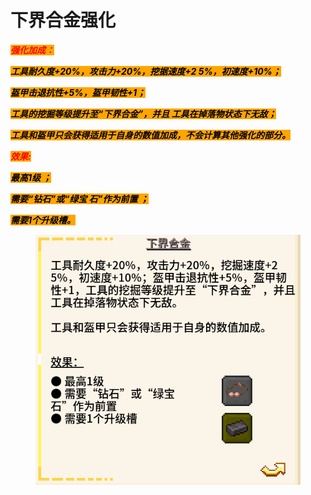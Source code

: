 # 下界合金强化

_<mark style="color:red;background-color:orange;">**强化加成：**</mark>_

_<mark style="background-color:orange;">**工具耐久度+20%，攻击力+20%，挖据速度+2 5%，初速度+10%；**</mark>_

_<mark style="background-color:orange;">**盔甲击退抗性+5%，盔甲韧性+1；**</mark>_

_<mark style="background-color:orange;">**工具的挖掘等级提升至“下界合金”，并且 工具在掉落物状态下无敌；**</mark>_

_<mark style="background-color:orange;">**工具和盔甲只会获得适用于自身的数值加成，不会计算其他强化的部分。**</mark>_

_<mark style="color:red;background-color:orange;">**效果:**</mark>_

_<mark style="background-color:orange;">**最高1级 ；**</mark>_

_<mark style="background-color:orange;">**需要“钻石”或“绿宝 石”作为前置 ；**</mark>_

_<mark style="background-color:orange;">**需要1个升级槽。**</mark>_

<figure><img src="../../../.gitbook/assets/屏幕截图 2025-03-03 211650.png" alt=""><figcaption></figcaption></figure>
